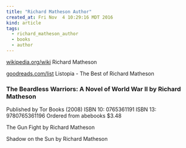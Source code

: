 ```yaml
---
title: "Richard Matheson Author"
created_at: Fri Nov  4 10:29:16 MDT 2016
kind: article
tags:
  - richard_matheson_author
  - books
  - author
---
```


<a href="https://en.wikipedia.org/wiki/Richard_Matheson" target="_blank">wikipedia.org/wiki</a> Richard Matheson

<a href="https://www.goodreads.com/list/show/6075.The_Best_of_Richard_Matheson" target="_blank">goodreads.com/list</a> Listopia - The Best of Richard Matheson 

### The Beardless Warriors: A Novel of World War II by Richard Matheson

Published by Tor Books (2008) ISBN 10: 0765361191 ISBN 13: 9780765361196
Ordered from abebooks $3.48


The Gun Fight by Richard Matheson 

Shadow on the Sun by Richard Matheson

<!--
html boilerplate
<a href="" target="_blank"></a>
<a name=""></a>
<img src="" width="400px">
<ul>
  <li></li>
</ul>
<pre>
</pre>
<pre><code>
</code></pre>
<math xmlns='http://www.w3.org/1998/Math/MathML' display='block'>
</math>
-->

